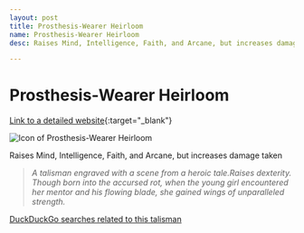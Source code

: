 ```yaml
---
layout: post
title: Prosthesis-Wearer Heirloom
name: Prosthesis-Wearer Heirloom
desc: Raises Mind, Intelligence, Faith, and Arcane, but increases damage taken

---
```

# Prosthesis-Wearer Heirloom
[Link to a detailed website](https://eldenring.wiki.fextralife.com/Prosthesis-Wearer+Heirloom){:target="_blank"}

![Icon of Prosthesis-Wearer Heirloom](https://eldenring.wiki.fextralife.com/file/Elden-Ring/prosthesis-wearer_heriloom_talisman_elden_ring_wiki_guide_200px.png)

Raises Mind, Intelligence, Faith, and Arcane, but increases damage taken

>*A talisman engraved with a scene from a heroic tale.Raises dexterity. Though born into the accursed rot, when the young girl encountered her mentor and his flowing blade, she gained wings of unparalleled strength.*

[DuckDuckGo searches related to this talisman]({{site.baseurl}}/searches/Prosthesis-WearerHeirloom)


